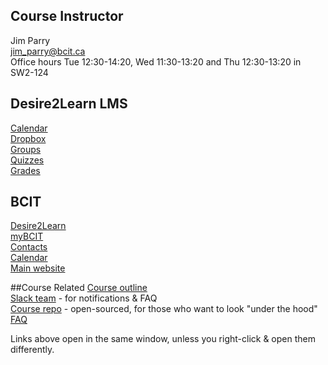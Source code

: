 ## Course Instructor
Jim Parry  
<jim_parry@bcit.ca>   
Office hours Tue 12:30-14:20, Wed 11:30-13:20 and Thu 12:30-13:20
in SW2-124


## Desire2Learn LMS
[Calendar](https://learn.bcit.ca/d2l/le/calendar/{ou})  
[Dropbox](https://learn.bcit.ca/d2l/lms/dropbox/user/folders_list.d2l?ou={ou}&amp;isprv=0)  
[Groups](https://learn.bcit.ca/d2l/lms/group/user_group_list.d2l?ou={ou})  
[Quizzes](https://learn.bcit.ca/d2l/lms/quizzing/user/quizzes_list.d2l?ou={ou})  
[Grades](https://learn.bcit.ca/d2l/lms/grades/index.d2l?ou={ou})  

## BCIT
[Desire2Learn](https://learn.bcit.ca/)  
[myBCIT](https://my.bcit.ca)  
[Contacts](http://www.bcit.ca/contacts/)  
[Calendar](http://www.bcit.ca/calendar/)  
[Main website](http://www.bcit.ca/)  

##Course Related
[Course outline]({outline})  
[Slack team](https://comp4711.slack.com) - for notifications & FAQ  
[Course repo](https://github.com/jedi-academy/learn-4711) - open-sourced, for those who want to look "under the hood"  
[FAQ](/display/lesson/faq)  

<!-- 
[Assignment 1](/display/assignment/assignment1)  
[Assignment 1 FAQ](/display/assignment/assignment1faq)  

[Project Teams](/display/assignment/assignment1projects)  
[Assignment 1 Gallery](/display/assignment/gallery1)  
[Assignment 2](/display/assignment/assignment2)  
[Assignment 2 FAQ](/display/assignment/assignment2faq)  
-->

Links above open in the same window, unless you right-click & open them differently.
